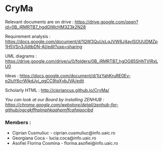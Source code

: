 # CryMa 

Relevant documents are on drive :  https://drive.google.com/open?id=0B_jRMRTB7_hgdGlWcHM3Z3k2N28

Requirement analysis : https://docs.google.com/document/d/1QW3QuUxLqJVW6J4aylSOUUDMZp1H5VSn3JIdtbDN-AI/edit?usp=sharing

UML diagrams : https://drive.google.com/drive/u/0/folders/0B_jRMRTB7_hgOG85SHhTVlRxLU0

Ideas : https://docs.google.com/document/d/1jzYahKruRE0Ev-p2luY6crWjkdJvi_qgCC9IqXybJVA/edit

Scholarly HTML : http://cipriancus.github.io/CryMa/

*You can look at our Board by installing ZENHUB : https://chrome.google.com/webstore/detail/zenhub-for-github/ogcgkffhplmphkaahpmffcafajaocjbd*

<h3>Members :</h3>

<ul>
  <li>Ciprian Cusmuliuc - ciprian.cusmuliuc@info.uaic.ro </li>
  <li>Georgiana Coca - lucia.coca@info.uaic.ro</li>
  <li>Asofiei Florina Cosmina - florina.asofiei@info.uaic.ro</li>
</ul>
